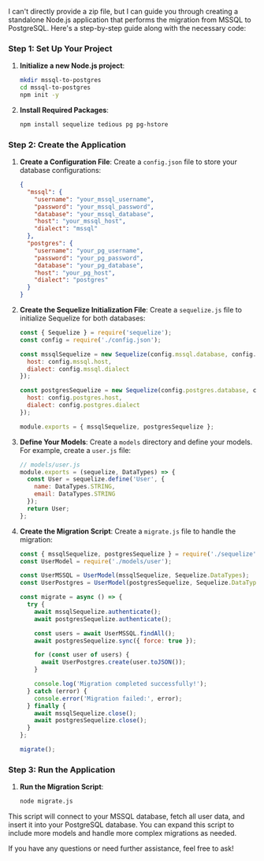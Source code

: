 I can't directly provide a zip file, but I can guide you through creating a standalone Node.js application that performs the migration from MSSQL to PostgreSQL. Here's a step-by-step guide along with the necessary code:

### Step 1: Set Up Your Project

1. **Initialize a new Node.js project**:
   ```bash
   mkdir mssql-to-postgres
   cd mssql-to-postgres
   npm init -y
   ```

2. **Install Required Packages**:
   ```bash
   npm install sequelize tedious pg pg-hstore
   ```

### Step 2: Create the Application

1. **Create a Configuration File**:
   Create a `config.json` file to store your database configurations:
   ```json
   {
     "mssql": {
       "username": "your_mssql_username",
       "password": "your_mssql_password",
       "database": "your_mssql_database",
       "host": "your_mssql_host",
       "dialect": "mssql"
     },
     "postgres": {
       "username": "your_pg_username",
       "password": "your_pg_password",
       "database": "your_pg_database",
       "host": "your_pg_host",
       "dialect": "postgres"
     }
   }
   ```

2. **Create the Sequelize Initialization File**:
   Create a `sequelize.js` file to initialize Sequelize for both databases:
   ```javascript
   const { Sequelize } = require('sequelize');
   const config = require('./config.json');

   const mssqlSequelize = new Sequelize(config.mssql.database, config.mssql.username, config.mssql.password, {
     host: config.mssql.host,
     dialect: config.mssql.dialect
   });

   const postgresSequelize = new Sequelize(config.postgres.database, config.postgres.username, config.postgres.password, {
     host: config.postgres.host,
     dialect: config.postgres.dialect
   });

   module.exports = { mssqlSequelize, postgresSequelize };
   ```

3. **Define Your Models**:
   Create a `models` directory and define your models. For example, create a `user.js` file:
   ```javascript
   // models/user.js
   module.exports = (sequelize, DataTypes) => {
     const User = sequelize.define('User', {
       name: DataTypes.STRING,
       email: DataTypes.STRING
     });
     return User;
   };
   ```

4. **Create the Migration Script**:
   Create a `migrate.js` file to handle the migration:
   ```javascript
   const { mssqlSequelize, postgresSequelize } = require('./sequelize');
   const UserModel = require('./models/user');

   const UserMSSQL = UserModel(mssqlSequelize, Sequelize.DataTypes);
   const UserPostgres = UserModel(postgresSequelize, Sequelize.DataTypes);

   const migrate = async () => {
     try {
       await mssqlSequelize.authenticate();
       await postgresSequelize.authenticate();

       const users = await UserMSSQL.findAll();
       await postgresSequelize.sync({ force: true });

       for (const user of users) {
         await UserPostgres.create(user.toJSON());
       }

       console.log('Migration completed successfully!');
     } catch (error) {
       console.error('Migration failed:', error);
     } finally {
       await mssqlSequelize.close();
       await postgresSequelize.close();
     }
   };

   migrate();
   ```

### Step 3: Run the Application

1. **Run the Migration Script**:
   ```bash
   node migrate.js
   ```

This script will connect to your MSSQL database, fetch all user data, and insert it into your PostgreSQL database. You can expand this script to include more models and handle more complex migrations as needed.

If you have any questions or need further assistance, feel free to ask!
